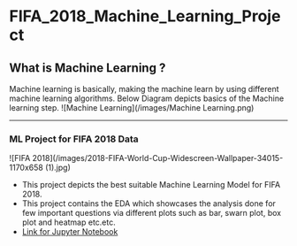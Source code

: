 # FIFA_2018_Machine_Learning_Project
## __What is Machine Learning ?__
Machine learning is basically, making the machine learn by using different machine learning algorithms.
Below Diagram depicts basics of the Machine learning step.
![Machine Learning](/images/Machine Learning.png)

___________________________________________________________________

### ML Project for FIFA 2018 Data 
![FIFA 2018](/images/2018-FIFA-World-Cup-Widescreen-Wallpaper-34015-1170x658 (1).jpg)

* This project depicts the best suitable Machine Learning Model for FIFA 2018.
* This project contains the EDA which showcases the analysis done for few important questions via different plots such as bar, swarn plot, box plot and heatmap etc.etc.
* [Link for Jupyter Notebook](/ML_FIFA_2018_Logistic_regression_Project.ipynb)

